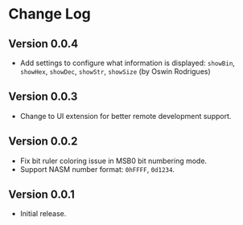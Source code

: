 # Change Log

## Version 0.0.4

- Add settings to configure what information is displayed: `showBin`, `showHex`, `showDec`, `showStr`, `showSize` (by Oswin Rodrigues)

## Version 0.0.3

- Change to UI extension for better remote development support.

## Version 0.0.2

- Fix bit ruler coloring issue in MSB0 bit numbering mode.
- Support NASM number format: `0hFFFF`, `0d1234`.

## Version 0.0.1

- Initial release.
